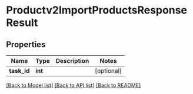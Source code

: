 # Productv2ImportProductsResponseResult

## Properties
Name | Type | Description | Notes
------------ | ------------- | ------------- | -------------
**task_id** | **int** |  | [optional] 

[[Back to Model list]](../README.md#documentation-for-models) [[Back to API list]](../README.md#documentation-for-api-endpoints) [[Back to README]](../README.md)


